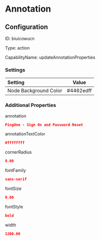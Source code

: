 # Annotation
## Configuration
ID:  biuicowucn

Type: action 

CapabilityName: updateAnnotationProperties

### Settings
| Setting | Value  |
| :------------------------ | ---------------------------------------- |
| Node Background Color | #4462edff | 

 




### Additional Properties
annotation
 ```json 
PingOne - Sign On and Password Reset
```


annotationTextColor
 ```json 
#ffffffff
```


cornerRadius
 ```json 
8.00
```


fontFamily
 ```json 
sans-serif
```


fontSize
 ```json 
0.00
```


fontStyle
 ```json 
bold
```


width
 ```json 
1200.00
```




